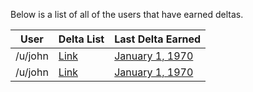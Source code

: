 Below is a list of all of the users that have earned deltas.

User | Delta List | Last Delta Earned
---- | ---------- | -----------------
/u/john | [Link](/r/testsub/wiki/user/john) | [January 1, 1970](http://example.com/)
/u/john | [Link](/r/testsub/wiki/user/john) | [January 1, 1970](http://example.com/)
